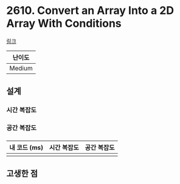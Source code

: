 # 2610. Convert an Array Into a 2D Array With Conditions

[링크](https://leetcode.com/problems/convert-an-array-into-a-2d-array-with-conditions/description/)

| 난이도 |
| :----: |
| Medium |

## 설계

### 시간 복잡도

### 공간 복잡도

###

| 내 코드 (ms) | 시간 복잡도 | 공간 복잡도 |
| :----------: | :---------: | :---------: |
|              |             |             |

## 고생한 점
